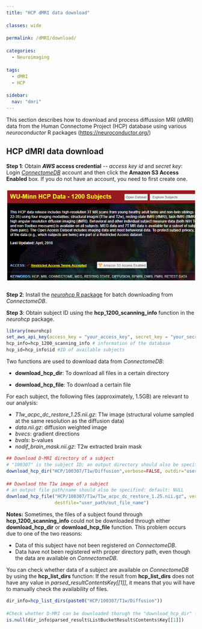 ```yaml
---
title: "HCP dMRI data download"

classes: wide

permalink: /dMRI/download/

categories:
  - Neuroimaging

tags:
  - dMRI
  - HCP

sidebar:
  nav: "dmri"
---
```


This section describes how to download and process diffussion MRI (dMRI) data from the Human Connectome Project (HCP) database using various *neuroconductor* R packages (https://neuroconductor.org/)

## HCP dMRI data download
**Step 1**: Obtain ***AWS* access credential** -- *access key id* and *secret key*: Login  [*ConnectomeDB*](https://db.humanconnectome.org/app/template/Login.vm) account and then click the **Amazon S3 Access Enabled** box. If you do not have an account, you need to first create one. 

![Wu-Minn HCP Data webpage.](/assets/images/dmri/connectome.png)

**Step 2**: Install the [*neurohcp* R package](https://neuroconductor.org/package/neurohcp) for batch downloading from *ConnectomeDB*.

**Step 3**: Obtain subject ID using the **hcp_1200_scanning_info** function in the *neurohcp* package. 

```r
library(neurohcp)
set_aws_api_key(access_key = "your_access_key", secret_key = "your_secret_key")
hcp_info=hcp_1200_scanning_info # information of the database
hcp_id=hcp_info$id #ID of available subjects
```

Two functions are used to download data from *ConnectomeDB*: 

 - **download_hcp_dir**: To download all files in a certain directory
 
 - **download_hcp_file**: To download a certain file
 
For each subject, the following files (approximately, 1.5GB) are relevant to our analysis:

- *T1w_acpc_dc_restore_1.25.nii.gz*: T1w image (structural volume sampled at the same resolution as the diffusion data)
- *data.nii.gz*: diffusion weighted image 
- *bvecs*: gradient directions
- *bvals*: b-values
- *nodif_brain_mask.nii.gz*: T2w extracted brain mask

```r
## Download D-MRI directory of a subject
# "100307" is the subject ID; an output directory should also be specified: default: tempfile()
download_hcp_dir("HCP/100307/T1w/Diffusion",verbose=FALSE, outdir="user_path")  

## Downlaod the T1w image of a subject
# an output file path/name should also be specified: default: NULL
download_hcp_file("HCP/100307/T1w/T1w_acpc_dc_restore_1.25.nii.gz", verbose = FALSE,
                  destfile="user_path/out_file_name") 
```

**Notes:** Sometimes, the files of a subject found through **hcp_1200_scanning_info** could not be downloaded through either **download_hcp_dir** or **download_hcp_file** function. This problem occurs due to one of the two reasons:

* Data of this subject have not been registered on *ConnectomeDB*.
* Data have not been registered with proper directory path, even though the data are available on *ConnectomeDB*. 

You can check whether data of a subject are available on *ConnectomeDB* by using the **hcp_list_dirs** function:  If the result from **hcp_list_dirs** does not have any value in *parsed_result$Contents$Key[[1]]*, it means that you will have to manually check the availability of files.

```r
dir_info=hcp_list_dirs(paste0("HCP/100307/T1w/Diffusion"))

#Check whether D-MRI can be downloaded thorugh the "download_hcp_dir" function.
is.null(dir_info$parsed_result$ListBucketResult$Contents$Key[[1]]) 
 
```